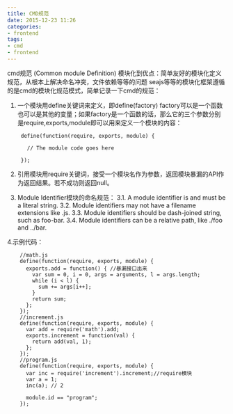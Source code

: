 ```yaml
---
title: CMD规范
date: 2015-12-23 11:26
categories:
- frontend
tags:
- cmd
- frontend
---
```


cmd规范 (Common module Definition)
模块化到优点：简单友好的模块化定义规范，从根本上解决命名冲突，文件依赖等等的问题
seajs等等的模块化框架遵循的是cmd的模块化规范模式，简单记录一下cmd的规范：
1. 一个模块用define关键词来定义，即define(factory)
factory可以是一个函数也可以是其他的变量；如果factory是一个函数的话，那么它的三个参数分别是require,exports,module即可以用来定义一个模块的内容：

        define(function(require, exports, module) {

          // The module code goes here

        });


2. 引用模块用require关键词，接受一个模块名作为参数，返回模块暴漏的API作为返回结果。若不成功则返回null。
3. Module Identifier模块的命名规范：
3.1. A module identifier is and must be a literal string.
3.2. Module identifiers may not have a filename extensions like .js.
3.3. Module identifiers should be dash-joined string, such as foo-bar.
3.4. Module identifiers can be a relative path, like ./foo and ../bar.

4.示例代码：

        //math.js
        define(function(require, exports, module) {
          exports.add = function() { //暴漏接口出来
            var sum = 0, i = 0, args = arguments, l = args.length;
            while (i < l) {
              sum += args[i++];
            }
            return sum;
          };
        });
        //increment.js
        define(function(require, exports, module) {
          var add = require('math').add;
          exports.increment = function(val) {
            return add(val, 1);
          };
        });
        //program.js
        define(function(require, exports, module) {
          var inc = require('increment').increment;//require模块
          var a = 1;
          inc(a); // 2

          module.id == "program";
        });
